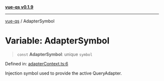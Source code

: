 [**vue-qs v0.1.9**](../README.md)

***

[vue-qs](../README.md) / AdapterSymbol

# Variable: AdapterSymbol

> `const` **AdapterSymbol**: unique `symbol`

Defined in: [adapterContext.ts:6](https://github.com/iamsomraj/vue-qs/blob/45dc30a366c9ea66c571cd99d51f1943495f1e56/src/adapterContext.ts#L6)

Injection symbol used to provide the active QueryAdapter.
